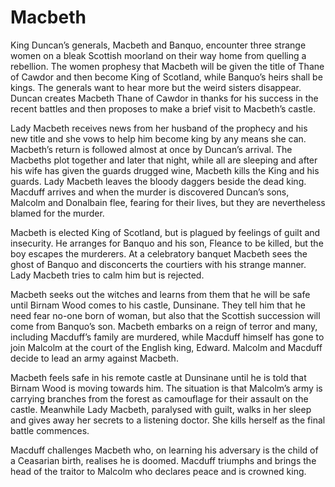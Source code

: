 <!-- ======================================================================
--- Search engine
title:          Macbeth
keywords:       Macbeth, tragedy
description:    Macbeth by William Shakespeare.
--- Menu system
order:          60
text:           Macbeth
hidden:         false
umbel:          false
--- Page properties
id:             
document:       
layout:         layout-2-left
$-left:         play-list
searchable:     true
======================================================================= -->

# Macbeth

King Duncan’s generals, Macbeth and Banquo, encounter three strange women on a
bleak Scottish moorland on their way home from quelling a rebellion. The women
prophesy that Macbeth will be given the title of Thane of Cawdor and then become
King of Scotland, while Banquo’s heirs shall be kings. The generals want to hear
more but the weird sisters disappear. Duncan creates Macbeth Thane of Cawdor in
thanks for his success in the recent battles and then proposes to make a brief
visit to Macbeth’s castle.

Lady Macbeth receives news from her husband of the prophecy and his new title
and she vows to help him become king by any means she can. Macbeth’s return is
followed almost at once by Duncan’s arrival. The Macbeths plot together and later
that night, while all are sleeping and after his wife has given the guards
drugged wine, Macbeth kills the King and his guards. Lady Macbeth leaves the
bloody daggers beside the dead king. Macduff arrives and when the murder is
discovered Duncan’s sons, Malcolm and Donalbain flee, fearing for their lives,
but they are nevertheless blamed for the murder.

Macbeth is elected King of Scotland, but is plagued by feelings of guilt and
insecurity. He arranges for Banquo and his son, Fleance to be killed, but the
boy escapes the murderers. At a celebratory banquet Macbeth sees the ghost of
Banquo and disconcerts the courtiers with his strange manner. Lady Macbeth tries
to calm him but is rejected.

Macbeth seeks out the witches and learns from them that he will be safe until
Birnam Wood comes to his castle, Dunsinane. They tell him that he need fear
no-one born of woman, but also that the Scottish succession will come from
Banquo’s son. Macbeth embarks on a reign of terror and many, including Macduff’s
family are murdered, while Macduff himself has gone to join Malcolm at the court
of the English king, Edward. Malcolm and Macduff decide to lead an army against
Macbeth.

Macbeth feels safe in his remote castle at Dunsinane until he is told that Birnam
Wood is moving towards him. The situation is that Malcolm’s army is carrying
branches from the forest as camouflage for their assault on the castle. Meanwhile
Lady Macbeth, paralysed with guilt, walks in her sleep and gives away her secrets
to a listening doctor. She kills herself as the final battle commences.

Macduff challenges Macbeth who, on learning his adversary is the child of a
Ceasarian birth, realises he is doomed. Macduff triumphs and brings the head of
the traitor to Malcolm who declares peace and is crowned king.

